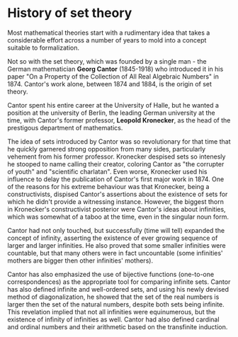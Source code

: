 # History of set theory

Most mathematical theories start with a rudimentary idea that takes a considerable effort across a number of years to mold into a concept suitable to formalization.

Not so with the set theory, which was founded by a single man - the German mathematician **Georg Cantor** (1845-1918) who introduced it in his paper "On a Property of the Collection of All Real Algebraic Numbers" in 1874. Cantor's work alone, between 1874 and 1884, is the origin of set theory.

Cantor spent his entire career at the University of Halle, but he wanted a position at the university of Berlin, the leading German university at the time, with Cantor's former professor, **Leopold Kronecker**, as the head of the prestigous department of mathematics.

The idea of sets introduced by Cantor was so revolutionary for that time that he quickly garnered strong opposition from many sides, particularly vehement from his former professor. Kronecker despised sets so intenesly he stooped to name calling their creator, coloring Cantor as "the corrupter of youth" and "scientific charlatan". Even worse, Kronecker used his influence to delay the publication of Cantor's first major work in 1874. One of the reasons for his extreme behaviour was that Kronecker, being a constructivists, dispised Cantor's assertions about the existence of sets for which he didn't provide a witnessing instance. However, the biggest thorn in Kronecker's constructivist posterior were Cantor's ideas about infinities, which was somewhat of a taboo at the time, even in the singular noun form.

Cantor had not only touched, but successfully (time will tell) expanded the concept of infinity, asserting the existence of ever growing sequence of larger and larger infinities. He also proved that some smaller infinities were countable, but that many others were in fact uncountable (some infinities' mothers are bigger then other infinities' mothers).

Cantor has also emphasized the use of bijective functions (one-to-one correspondences) as the appropriate tool for comparing infinite sets. Cantor has also defined infinite and well-ordered sets, and using his newly devised method of diagonalization, he showed that the set of the real numbers is larger then the set of the natural numbers, despite both sets being infinite. This revelation implied that not all infinities were equinumerous, but the existence of infinity of infinities as well. Cantor had also defined cardinal and ordinal numbers and their arithmetic based on the transfinite induction.
